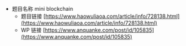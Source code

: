 - 题目名称 mini blockchain
    - 题目链接 [https://www.haowuliaoa.com/article/info/728138.html](https://www.haowuliaoa.com/article/info/728138.html)
    - WP 链接 [https://www.anquanke.com/post/id/105835](https://www.anquanke.com/post/id/105835)
